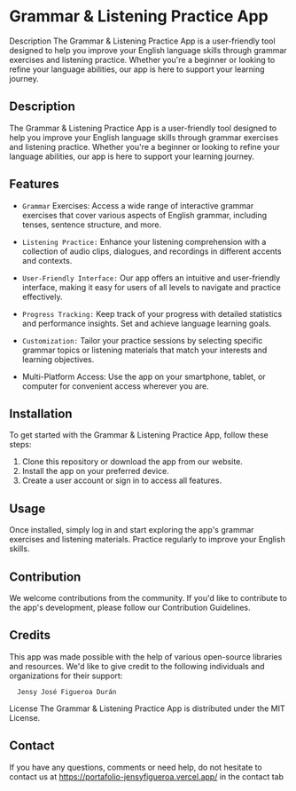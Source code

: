# Grammar & Listening Practice App

<!-- Si tienes un logotipo, inclúyelo aquí -->

Description
The Grammar & Listening Practice App is a user-friendly tool designed to help you improve your English language skills through grammar exercises and listening practice. Whether you're a beginner or looking to refine your language abilities, our app is here to support your learning journey.



## Description

The Grammar & Listening Practice App is a user-friendly tool designed to help you improve your English language skills through grammar exercises and listening practice. Whether you're a beginner or looking to refine your language abilities, our app is here to support your learning journey.

## Features
- `Grammar` Exercises: Access a wide range of interactive grammar exercises that cover various aspects of English grammar, including tenses, sentence structure, and more.

- `Listening Practice:` Enhance your listening comprehension with a collection of audio clips, dialogues, and recordings in different accents and contexts.

- `User-Friendly Interface:` Our app offers an intuitive and user-friendly interface, making it easy for users of all levels to navigate and practice effectively.

- `Progress Tracking:` Keep track of your progress with detailed statistics and performance insights. Set and achieve language learning goals.

- `Customization:` Tailor your practice sessions by selecting specific grammar topics or listening materials that match your interests and learning objectives.

- Multi-Platform Access: Use the app on your smartphone, tablet, or computer for convenient access wherever you are.

## Installation
To get started with the Grammar & Listening Practice App, follow these steps:

1. Clone this repository or download the app from our website.
2. Install the app on your preferred device.
3. Create a user account or sign in to access all features.

## Usage
Once installed, simply log in and start exploring the app's grammar exercises and listening materials. Practice regularly to improve your English skills.

## Contribution
We welcome contributions from the community. If you'd like to contribute to the app's development, please follow our Contribution Guidelines.

## Credits
This app was made possible with the help of various open-source libraries and resources. We'd like to give credit to the following individuals and organizations for their support:

      Jensy José Figueroa Durán

License
The Grammar & Listening Practice App is distributed under the MIT License.

## Contact
If you have any questions, comments or need help, do not hesitate to contact us at https://portafolio-jensyfigueroa.vercel.app/ in the contact tab
